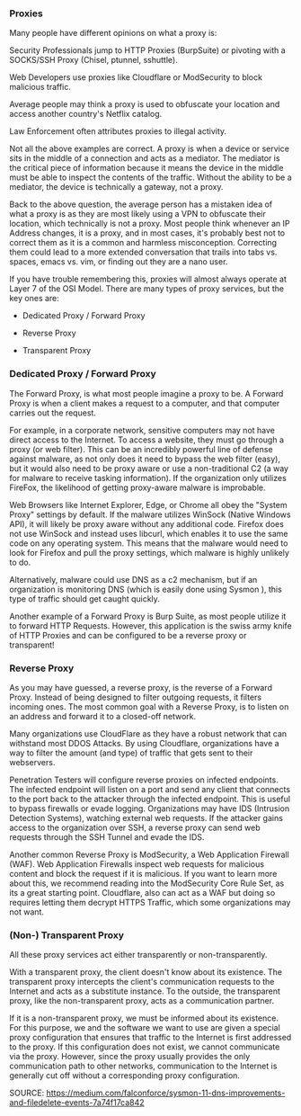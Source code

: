 <h3>Proxies</h3>

Many people have different opinions on what a proxy is:

Security Professionals jump to HTTP Proxies (BurpSuite) or pivoting with a SOCKS/SSH Proxy (Chisel, ptunnel, sshuttle).

Web Developers use proxies like Cloudflare or ModSecurity to block malicious traffic.

Average people may think a proxy is used to obfuscate your location and access another country's Netflix catalog.

Law Enforcement often attributes proxies to illegal activity.

Not all the above examples are correct. A proxy is when a device or service sits in the middle of a connection and acts as a mediator. The mediator is the critical piece of information because it means the device in the middle must be able to inspect the contents of the traffic. Without the ability to be a mediator, the device is technically a gateway, not a proxy.

Back to the above question, the average person has a mistaken idea of what a proxy is as they are most likely using a VPN to obfuscate their location, which technically is not a proxy. Most people think whenever an IP Address changes, it is a proxy, and in most cases, it's probably best not to correct them as it is a common and harmless misconception. Correcting them could lead to a more extended conversation that trails into tabs vs. spaces, emacs vs. vim, or finding out they are a nano user.

If you have trouble remembering this, proxies will almost always operate at Layer 7 of the OSI Model. There are many types of proxy services, but the key ones are:

- Dedicated Proxy / Forward Proxy

- Reverse Proxy

- Transparent Proxy

<h3>Dedicated Proxy / Forward Proxy</h3>

The Forward Proxy, is what most people imagine a proxy to be. A Forward Proxy is when a client makes a request to a computer, and that computer carries out the request.

For example, in a corporate network, sensitive computers may not have direct access to the Internet. To access a website, they must go through a proxy (or web filter). This can be an incredibly powerful line of defense against malware, as not only does it need to bypass the web filter (easy), but it would also need to be proxy aware or use a non-traditional C2 (a way for malware to receive tasking information). If the organization only utilizes FireFox, the likelihood of getting proxy-aware malware is improbable.

Web Browsers like Internet Explorer, Edge, or Chrome all obey the "System Proxy" settings by default. If the malware utilizes WinSock (Native Windows API), it will likely be proxy aware without any additional code. Firefox does not use WinSock and instead uses libcurl, which enables it to use the same code on any operating system. This means that the malware would need to look for Firefox and pull the proxy settings, which malware is highly unlikely to do.

Alternatively, malware could use DNS as a c2 mechanism, but if an organization is monitoring DNS (which is easily done using Sysmon ), this type of traffic should get caught quickly.

Another example of a Forward Proxy is Burp Suite, as most people utilize it to forward HTTP Requests. However, this application is the swiss army knife of HTTP Proxies and can be configured to be a reverse proxy or transparent!

<h3>Reverse Proxy</h3>

As you may have guessed, a reverse proxy, is the reverse of a Forward Proxy. Instead of being designed to filter outgoing requests, it filters incoming ones. The most common goal with a Reverse Proxy, is to listen on an address and forward it to a closed-off network.

Many organizations use CloudFlare as they have a robust network that can withstand most DDOS Attacks. By using Cloudflare, organizations have a way to filter the amount (and type) of traffic that gets sent to their webservers.

Penetration Testers will configure reverse proxies on infected endpoints. The infected endpoint will listen on a port and send any client that connects to the port back to the attacker through the infected endpoint. This is useful to bypass firewalls or evade logging. Organizations may have IDS (Intrusion Detection Systems), watching external web requests. If the attacker gains access to the organization over SSH, a reverse proxy can send web requests through the SSH Tunnel and evade the IDS.

Another common Reverse Proxy is ModSecurity, a Web Application Firewall (WAF). Web Application Firewalls inspect web requests for malicious content and block the request if it is malicious. If you want to learn more about this, we recommend reading into the ModSecurity Core Rule Set, as its a great starting point. Cloudflare, also can act as a WAF but doing so requires letting them decrypt HTTPS Traffic, which some organizations may not want.

<h3>(Non-) Transparent Proxy</h3>

All these proxy services act either transparently or non-transparently.

With a transparent proxy, the client doesn't know about its existence. The transparent proxy intercepts the client's communication requests to the Internet and acts as a substitute instance. To the outside, the transparent proxy, like the non-transparent proxy, acts as a communication partner.

If it is a non-transparent proxy, we must be informed about its existence. For this purpose, we and the software we want to use are given a special proxy configuration that ensures that traffic to the Internet is first addressed to the proxy. If this configuration does not exist, we cannot communicate via the proxy. However, since the proxy usually provides the only communication path to other networks, communication to the Internet is generally cut off without a corresponding proxy configuration.

SOURCE: https://medium.com/falconforce/sysmon-11-dns-improvements-and-filedelete-events-7a74f17ca842
